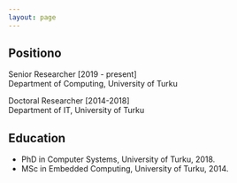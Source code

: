 ```yaml
---
layout: page
---    
```

## Positiono
Senior Researcher [2019 - present]  
Department of Computing, University of Turku

Doctoral Researcher [2014-2018]  
Department of IT, University of Turku

## Education

- PhD in Computer Systems, University of Turku, 2018. 
- MSc in Embedded Computing, University of Turku, 2014.
